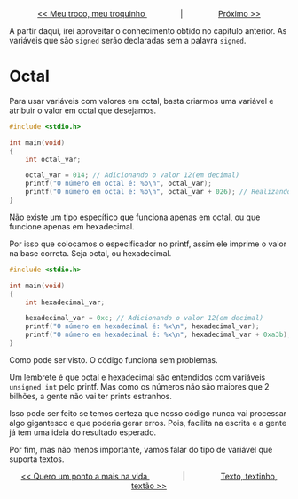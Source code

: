 <p align="center"> <a href="variaveis_6.md"> << Meu troco, meu troquinho </a> &#8195;&#8195;&#8195;&#8195; | &#8195;&#8195;&#8195;&#8195; <a href="variaveis_8.md"> Próximo >> </a> </p>


A partir daqui, irei aproveitar o conhecimento obtido no capítulo anterior. As variáveis que são ``signed`` serão declaradas sem a palavra ``signed``.

# Octal

Para usar variáveis com valores em octal, basta criarmos uma variável e atribuir o valor em octal que desejamos.

```c
#include <stdio.h>

int main(void)
{
	int	octal_var;

	octal_var = 014; // Adicionando o valor 12(em decimal)
	printf("O número em octal é: %o\n", octal_var);
	printf("O número em octal é: %o\n", octal_var + 026); // Realizando uma soma em octal (apenas como exemplo)
}
```

Não existe um tipo específico que funciona apenas em octal, ou que funcione apenas em hexadecimal.

Por isso que colocamos o especificador no printf, assim ele imprime o valor na base correta. Seja octal, ou hexadecimal.

```c
#include <stdio.h>

int main(void)
{
	int	hexadecimal_var;

	hexadecimal_var = 0xc; // Adicionando o valor 12(em decimal)
	printf("O número em hexadecimal é: %x\n", hexadecimal_var);
	printf("O número em hexadecimal é: %x\n", hexadecimal_var + 0xa3b); // Realizando uma soma em hexadeximal (apenas como exemplo)
}
```

Como pode ser visto. O código funciona sem problemas.

Um lembrete é que octal e hexadecimal são entendidos com variáveis ``unsigned int`` pelo printf. Mas como os números não são maiores que 2 bilhões, a gente não vai ter prints estranhos.

Isso pode ser feito se temos certeza que nosso código nunca vai processar algo gigantesco e que poderia gerar erros. Pois, facilita na escrita e a gente já tem uma ideia do resultado esperado.

Por fim, mas não menos importante, vamos falar do tipo de variável que suporta textos.

<p align="center"> <a href="variaveis_6.md"> << Quero um ponto a mais na vida </a> &#8195;&#8195;&#8195;&#8195; | &#8195;&#8195;&#8195;&#8195; <a href="variaveis_8.md"> Texto, textinho, textão >> </a> </p>

